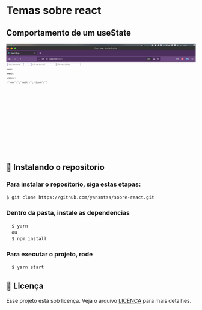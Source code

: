 # Temas sobre react
## Comportamento de um useState

<img src="src/exemplos/Hnet-image.gif" alt="exemplo 
4">

## 🚀 Instalando o repositorio

### Para instalar o repositorio, siga estas etapas:

``` bash
$ git clone https://github.com/yansntss/sobre-react.git
```
### Dentro da pasta, instale as dependencias 
``` bash
  $ yarn
  ou
  $ npm install
```
### Para executar o projeto, rode
``` bash
  $ yarn start
```




## 📝 Licença

Esse projeto está sob licença. Veja o arquivo [LICENÇA](LICENSE.md) para mais detalhes.


